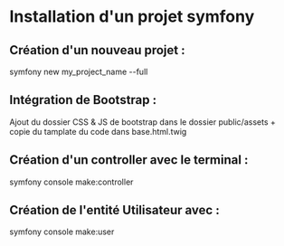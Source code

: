 # Installation d'un projet symfony

## Création d'un nouveau projet : 
symfony new my_project_name --full

## Intégration de Bootstrap :

Ajout du dossier CSS & JS de bootstrap dans le dossier public/assets + copie du tamplate du code dans base.html.twig 

## Création d'un controller avec le terminal :

symfony console make:controller

## Création de l'entité Utilisateur avec : 
symfony console make:user